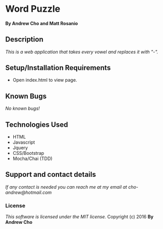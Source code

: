 # Word Puzzle

#### By Andrew Cho and Matt Rosanio

## Description  
_This is a web application that takes every vowel and replaces it with "-"._

## Setup/Installation Requirements
* Open index.html to view page.  

## Known Bugs
_No known bugs!_  

## Technologies Used  
* HTML
* Javascript
* Jquery
* CSS/Bootstrap
* Mocha/Chai (TDD)  

## Support and contact details
_If any contact is needed you can reach me at my email at cho-andrew@hotmail.com_  

### License  
*This software is licensed under the MIT license.*  Copyright (c) 2016 **By Andrew Cho**
